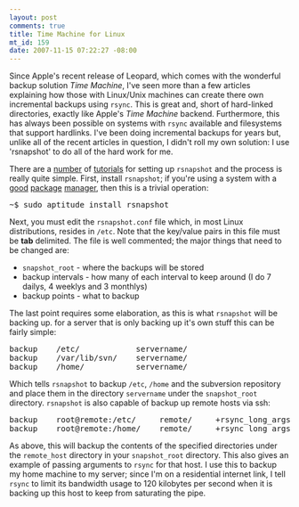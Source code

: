 ```yaml
--- 
layout: post
comments: true
title: Time Machine for Linux
mt_id: 159
date: 2007-11-15 07:22:27 -08:00
---
```

Since Apple's recent release of Leopard, which comes with the wonderful backup solution <em>Time Machine</em>, I've seen more than a few articles explaining how those with Linux/Unix machines can create there own incremental backups using `rsync`.  This is great and, short of hard-linked directories, exactly like Apple's <em>Time Machine</em> backend.  Furthermore, this has always been possible on systems with `rsync` available and filesystems that support hardlinks.  I've been doing incremental backups for years but, unlike all of the recent articles in question, I didn't roll my own solution: I use 'rsnapshot' to do all of the hard work for me.

There are a [number](http://www.debian-administration.org/articles/217) of [tutorials](www.mikerubel.org/computers/rsync_snapshots/) for setting up `rsnapshot` and the process is really quite simple.  First, install `rsnapshot`; if you're using a system with a [good](http://www.debian.org) [package](http://www.ubuntu.org) [manager](http://www.freebsd.org), then this is a trivial operation:

<pre>
~$ sudo aptitude install rsnapshot
</pre>

Next, you must edit the `rsnapshot.conf` file which, in most Linux distributions, resides in `/etc`.  Note that the key/value pairs in this file must be <b>tab</b> delimited.  The file is well commented; the major things that need to be changed are:

* `snapshot_root` - where the backups will be stored
* backup intervals - how many of each interval to keep around (I do 7 dailys, 4 weeklys and 3 monthlys)
* backup points - what to backup

The last point requires some elaboration, as this is what `rsnapshot` will be backing up.  for a server that is only backing up it's own stuff this can be fairly simple:

<pre>
backup    /etc/            servername/
backup    /var/lib/svn/    servername/
backup    /home/           servername/
</pre>

Which tells `rsnapshot` to backup `/etc`, `/home` and the subversion repository and place them in the directory `servername` under the `snapshot_root` directory.  `rsnapshot` is also capable of backup up remote hosts via ssh:

<pre>
backup    root@remote:/etc/     remote/     +rsync_long_args=--bwlimit=120
backup    root@remote:/home/    remote/     +rsync_long_args=--bwlimit=120
</pre>

As above, this will backup the contents of the specified directories under the `remote_host` directory in your `snapshot_root` directory.  This also gives an example of passing arguments to `rsync` for that host.  I use this to backup my home machine to my server; since I'm on a residential internet link, I tell `rsync` to limit its bandwidth usage to 120 kilobytes per second when it is backing up this host to keep from saturating the pipe.
